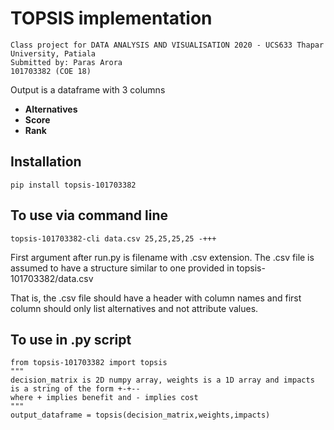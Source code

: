 # TOPSIS implementation 
```
Class project for DATA ANALYSIS AND VISUALISATION 2020 - UCS633 Thapar University, Patiala
Submitted by: Paras Arora
101703382 (COE 18)

```
Output is a dataframe with 3 columns
 - **Alternatives** 
 - **Score**
 - **Rank**

## Installation
`pip install topsis-101703382`


## To use via command line
`topsis-101703382-cli data.csv 25,25,25,25 -+++`

First argument after run.py is filename with .csv extension. The .csv file is assumed to have a structure similar to one provided in topsis-101703382/data.csv

That is, the .csv file should have a header with column names and first column should only list alternatives and not attribute values.

## To use in .py script
```
from topsis-101703382 import topsis
"""
decision_matrix is 2D numpy array, weights is a 1D array and impacts is a string of the form +-+-- 
where + implies benefit and - implies cost
"""
output_dataframe = topsis(decision_matrix,weights,impacts)
```
